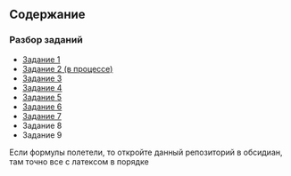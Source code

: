 ## Содержание
### Разбор заданий

* [Задание 1](https://github.com/Soup-o-Stat/MIREA-SEM-4-EXAM/blob/main/%D0%9C%D0%B0%D1%82%D0%B5%D1%80%D0%B8%D0%B0%D0%BB%D1%8B/%D0%A2%D0%B5%D0%BE%D1%80%D0%B8%D1%8F%20%D0%92%D0%B5%D1%80%D0%BE%D1%8F%D1%82%D0%BD%D0%BE%D1%81%D1%82%D0%B5%D0%B9/%D0%A1%D1%83%D0%BF%D0%BE%D1%81%D1%82%D0%B0%D1%82%D0%BE%D0%B2%D1%81%D0%BA%D0%B0%D1%8F%20%D0%BC%D0%B5%D1%82%D0%BE%D0%B4%D0%B8%D1%87%D0%BA%D0%B0/%D0%A0%D0%B0%D0%B7%D0%B1%D0%BE%D1%80%20%D0%B7%D0%B0%D0%B4%D0%B0%D0%BD%D0%B8%D0%B9/%D0%97%D0%B0%D0%B4%D0%B0%D0%BD%D0%B8%D0%B5%201.md)
* [Задание 2 (в процессе)](https://github.com/Soup-o-Stat/MIREA-SEM-4-EXAM/blob/main/%D0%9C%D0%B0%D1%82%D0%B5%D1%80%D0%B8%D0%B0%D0%BB%D1%8B/%D0%A2%D0%B5%D0%BE%D1%80%D0%B8%D1%8F%20%D0%92%D0%B5%D1%80%D0%BE%D1%8F%D1%82%D0%BD%D0%BE%D1%81%D1%82%D0%B5%D0%B9/%D0%A1%D1%83%D0%BF%D0%BE%D1%81%D1%82%D0%B0%D1%82%D0%BE%D0%B2%D1%81%D0%BA%D0%B0%D1%8F%20%D0%BC%D0%B5%D1%82%D0%BE%D0%B4%D0%B8%D1%87%D0%BA%D0%B0/%D0%A0%D0%B0%D0%B7%D0%B1%D0%BE%D1%80%20%D0%B7%D0%B0%D0%B4%D0%B0%D0%BD%D0%B8%D0%B9/%D0%97%D0%B0%D0%B4%D0%B0%D0%BD%D0%B8%D0%B5%202.md)
* [Задание 3](https://github.com/Soup-o-Stat/MIREA-SEM-4-EXAM/blob/main/%D0%9C%D0%B0%D1%82%D0%B5%D1%80%D0%B8%D0%B0%D0%BB%D1%8B/%D0%A2%D0%B5%D0%BE%D1%80%D0%B8%D1%8F%20%D0%92%D0%B5%D1%80%D0%BE%D1%8F%D1%82%D0%BD%D0%BE%D1%81%D1%82%D0%B5%D0%B9/%D0%A1%D1%83%D0%BF%D0%BE%D1%81%D1%82%D0%B0%D1%82%D0%BE%D0%B2%D1%81%D0%BA%D0%B0%D1%8F%20%D0%BC%D0%B5%D1%82%D0%BE%D0%B4%D0%B8%D1%87%D0%BA%D0%B0/%D0%A0%D0%B0%D0%B7%D0%B1%D0%BE%D1%80%20%D0%B7%D0%B0%D0%B4%D0%B0%D0%BD%D0%B8%D0%B9/%D0%97%D0%B0%D0%B4%D0%B0%D0%BD%D0%B8%D0%B5%203.md)
* [Задание 4](https://github.com/Soup-o-Stat/MIREA-SEM-4-EXAM/blob/main/%D0%9C%D0%B0%D1%82%D0%B5%D1%80%D0%B8%D0%B0%D0%BB%D1%8B/%D0%A2%D0%B5%D0%BE%D1%80%D0%B8%D1%8F%20%D0%92%D0%B5%D1%80%D0%BE%D1%8F%D1%82%D0%BD%D0%BE%D1%81%D1%82%D0%B5%D0%B9/%D0%A1%D1%83%D0%BF%D0%BE%D1%81%D1%82%D0%B0%D1%82%D0%BE%D0%B2%D1%81%D0%BA%D0%B0%D1%8F%20%D0%BC%D0%B5%D1%82%D0%BE%D0%B4%D0%B8%D1%87%D0%BA%D0%B0/%D0%A0%D0%B0%D0%B7%D0%B1%D0%BE%D1%80%20%D0%B7%D0%B0%D0%B4%D0%B0%D0%BD%D0%B8%D0%B9/%D0%97%D0%B0%D0%B4%D0%B0%D0%BD%D0%B8%D0%B5%204.md)
* [Задание 5](https://github.com/Soup-o-Stat/MIREA-SEM-4-EXAM/blob/main/%D0%9C%D0%B0%D1%82%D0%B5%D1%80%D0%B8%D0%B0%D0%BB%D1%8B/%D0%A2%D0%B5%D0%BE%D1%80%D0%B8%D1%8F%20%D0%92%D0%B5%D1%80%D0%BE%D1%8F%D1%82%D0%BD%D0%BE%D1%81%D1%82%D0%B5%D0%B9/%D0%A1%D1%83%D0%BF%D0%BE%D1%81%D1%82%D0%B0%D1%82%D0%BE%D0%B2%D1%81%D0%BA%D0%B0%D1%8F%20%D0%BC%D0%B5%D1%82%D0%BE%D0%B4%D0%B8%D1%87%D0%BA%D0%B0/%D0%A0%D0%B0%D0%B7%D0%B1%D0%BE%D1%80%20%D0%B7%D0%B0%D0%B4%D0%B0%D0%BD%D0%B8%D0%B9/%D0%97%D0%B0%D0%B4%D0%B0%D0%BD%D0%B8%D0%B5%205.md)
* [Задание 6](https://github.com/Soup-o-Stat/MIREA-SEM-4-EXAM/blob/main/%D0%9C%D0%B0%D1%82%D0%B5%D1%80%D0%B8%D0%B0%D0%BB%D1%8B/%D0%A2%D0%B5%D0%BE%D1%80%D0%B8%D1%8F%20%D0%92%D0%B5%D1%80%D0%BE%D1%8F%D1%82%D0%BD%D0%BE%D1%81%D1%82%D0%B5%D0%B9/%D0%A1%D1%83%D0%BF%D0%BE%D1%81%D1%82%D0%B0%D1%82%D0%BE%D0%B2%D1%81%D0%BA%D0%B0%D1%8F%20%D0%BC%D0%B5%D1%82%D0%BE%D0%B4%D0%B8%D1%87%D0%BA%D0%B0/%D0%A0%D0%B0%D0%B7%D0%B1%D0%BE%D1%80%20%D0%B7%D0%B0%D0%B4%D0%B0%D0%BD%D0%B8%D0%B9/%D0%97%D0%B0%D0%B4%D0%B0%D0%BD%D0%B8%D0%B5%206.md)
* [Задание 7](https://github.com/Soup-o-Stat/MIREA-SEM-4-EXAM/blob/main/%D0%9C%D0%B0%D1%82%D0%B5%D1%80%D0%B8%D0%B0%D0%BB%D1%8B/%D0%A2%D0%B5%D0%BE%D1%80%D0%B8%D1%8F%20%D0%92%D0%B5%D1%80%D0%BE%D1%8F%D1%82%D0%BD%D0%BE%D1%81%D1%82%D0%B5%D0%B9/%D0%A1%D1%83%D0%BF%D0%BE%D1%81%D1%82%D0%B0%D1%82%D0%BE%D0%B2%D1%81%D0%BA%D0%B0%D1%8F%20%D0%BC%D0%B5%D1%82%D0%BE%D0%B4%D0%B8%D1%87%D0%BA%D0%B0/%D0%A0%D0%B0%D0%B7%D0%B1%D0%BE%D1%80%20%D0%B7%D0%B0%D0%B4%D0%B0%D0%BD%D0%B8%D0%B9/%D0%97%D0%B0%D0%B4%D0%B0%D0%BD%D0%B8%D0%B5%207.md)
* Задание 8
* Задание 9

Если формулы полетели, то откройте данный репозиторий в обсидиан, там точно все с латексом в порядке
